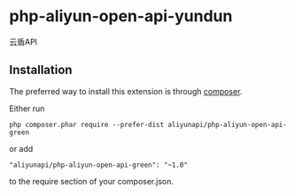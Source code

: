 # php-aliyun-open-api-yundun
云盾API

Installation
------------

The preferred way to install this extension is through [composer](http://getcomposer.org/download/).

Either run

```
php composer.phar require --prefer-dist aliyunapi/php-aliyun-open-api-green
```

or add

```
"aliyunapi/php-aliyun-open-api-green": "~1.0"
```

to the require section of your composer.json.
